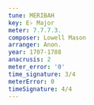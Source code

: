 ```yaml
---
tune: MERIBAH
key: E♭ Major
meter: 7.7.7.3.
composer: Lowell Mason
arranger: Anon.
year: 1707-1788
anacrusis: 2
meter_error: '0'
time_signature: 3/4
meterError: 0
timeSignature: 4/4
---
```

